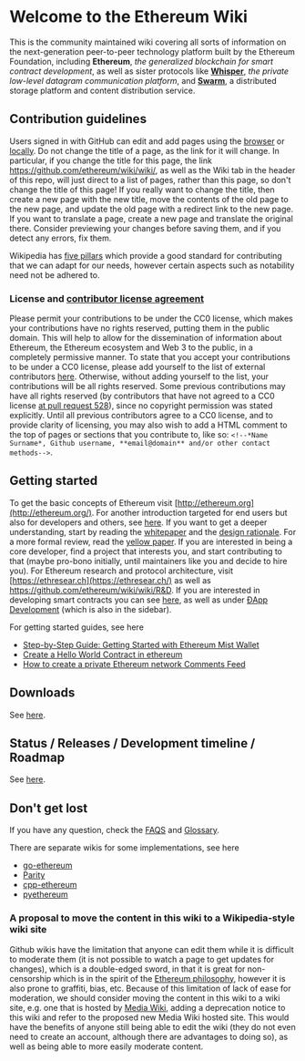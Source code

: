 # Welcome to the Ethereum Wiki
<!--test edit to see if I'll be notified of this change after seeing the watching to be notified of all contains-->

This is the community maintained wiki covering all sorts of information on the next-generation peer-to-peer technology platform built by the Ethereum Foundation, including **Ethereum**, _the generalized blockchain for smart contract development_, as well as sister protocols like **[Whisper](https://github.com/ethereum/wiki/wiki/Whisper-pages)**, _the private low-level datagram communication platform_, and **[Swarm](http://swarm-gateways.net/bzz:/theswarm.eth/)**, a distributed storage platform and content distribution service.

## Contribution guidelines

Users signed in with GitHub can edit and add pages using the [browser](https://help.github.com/articles/editing-wiki-pages-via-the-online-interface) or [locally](https://help.github.com/articles/adding-and-editing-wiki-pages-locally). Do not change the title of a page, as the link for it will change. In particular, if you change the title for this page, the link https://github.com/ethereum/wiki/wiki/, as well as the Wiki tab in the header of this repo, will just direct to a list of pages, rather than this page, so don't change the title of this page! If you really want to change the title, then create a new page with the new title, move the contents of the old page to the new page, and update the old page with a redirect link to the new page. If you want to translate a page, create a new page and translate the original there. Consider previewing your changes before saving them, and if you detect any errors, fix them.

Wikipedia has [five pillars](https://en.wikipedia.org/wiki/Wikipedia:Five_pillars) which provide a good standard for contributing that we can adapt for our needs, however certain aspects such as notability need not be adhered to.

### License and [contributor license agreement](https://github.com/ethereum/wiki/wiki/CC0-license#list-of-contributors)

Please permit your contributions to be under the CC0 license,  which makes your contributions have no rights reserved, putting them in the public domain. This will help to allow for the dissemination of information about Ethereum, the Ethereum ecosystem and Web 3 to the public, in a completely permissive manner. To state that you accept your contributions to be under a CC0 license, please add yourself to the list of external contributors [here](https://github.com/ethereum/wiki/wiki/CC0-license#list-of-contributors). Otherwise, without adding yourself to the list, your contributions will be all rights reserved. Some previous contributions may have all rights reserved (by contributors that have not agreed to a CC0 license [at pull request 528](https://github.com/ethereum/wiki/pull/528)), since no copyright permission was stated explicitly. Until all previous contributors agree to a CC0 license, and to provide clarity of licensing, you may also wish to add a HTML comment to the top of pages or sections that you contribute to, like so: `<!--*Name Surname*, Github username, **email@domain** and/or other contact methods-->`. 

## Getting started

To get the basic concepts of Ethereum visit [http://ethereum.org](http://ethereum.org/). For another introduction targeted for end users but also for developers and others, see [here](https://github.com/ethereum/wiki/wiki/Ethereum-introduction). If you want to get a deeper understanding, start by reading the [whitepaper](https://github.com/ethereum/wiki/wiki/White-Paper) and the [design rationale](https://github.com/ethereum/wiki/wiki/Design-Rationale). For a more formal review, read the [yellow paper](https://ethereum.github.io/yellowpaper/paper.pdf). If you are interested in being a core developer, find a project that interests you, and start contributing to that (maybe pro-bono initially, until maintainers like you and decide to hire you). For Ethereum research and protocol architecture, visit [https://ethresear.ch](https://ethresear.ch/) as well as https://github.com/ethereum/wiki/wiki/R&D. If you are interested in developing smart contracts you can see [here](https://en.wikipedia.org/wiki/Ethereum#Programming_languages), as well as under [ÐApp Development](https://github.com/ethereum/wiki/wiki/%C3%90App-Development) (which is also in the sidebar).

For getting started guides, see here

* [Step-by-Step Guide: Getting Started with Ethereum Mist Wallet](https://medium.com/@attores/step-by-step-guide-getting-started-with-ethereum-mist-wallet-772a3cc99af4)
* [Create a Hello World Contract in ethereum](https://www.ethereum.org/greeter)
* [How to create a private Ethereum network Comments Feed](https://omarmetwally.wordpress.com/2017/07/25/how-to-create-a-private-ethereum-network/)

## Downloads

See [here](https://github.com/ethereum/wiki/wiki/Clients).

## Status / Releases / Development timeline / Roadmap

See [here](https://github.com/ethereum/wiki/wiki/Releases).

## Don't get lost

If you have any question, check the [FAQS](https://github.com/ethereum/wiki/wiki/FAQS) and [Glossary](https://github.com/ethereum/wiki/wiki/Glossary).

There are separate wikis for some implementations, see here

* [go-ethereum](https://github.com/ethereum/go-ethereum/wiki)
* [Parity](https://paritytech.github.io/wiki/)
* [cpp-ethereum](http://www.ethdocs.org/en/latest/ethereum-clients/cpp-ethereum/index.htm)
* [pyethereum](https://github.com/ethereum/pyethereum/wiki)

### A proposal to move the content in this wiki to a Wikipedia-style wiki site

Github wikis have the limitation that anyone can edit them while it is difficult to moderate them (it is not possible to watch a page to get updates for changes), which is a double-edged sword, in that it is great for non-censorship which is in the spirit of the [Ethereum philosophy](https://github.com/ethereum/wiki/wiki/White-Paper#philosophy), however it is also prone to graffiti, bias, etc. Because of this limitation of lack of ease for moderation, we should consider moving the content in this wiki to a wiki site, e.g. one that is hosted by [Media Wiki](https://www.mediawiki.org/wiki/MediaWiki), adding a deprecation notice to this wiki and refer to the proposed new Media Wiki hosted site. This would have the benefits of anyone still being able to edit the wiki (they do not even need to create an account, although there are advantages to doing so), as well as being able to more easily moderate content.